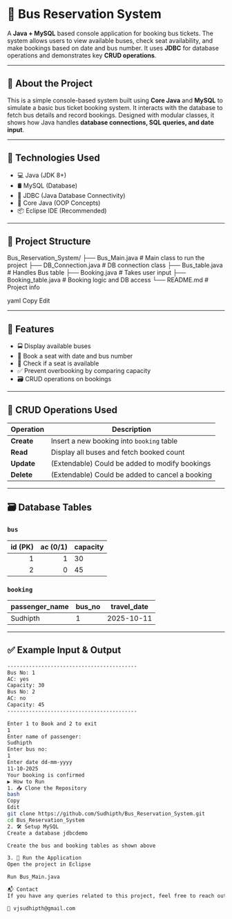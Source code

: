 # 🚌 Bus Reservation System

A **Java + MySQL** based console application for booking bus tickets. The system allows users to view available buses, check seat availability, and make bookings based on date and bus number. It uses **JDBC** for database operations and demonstrates key **CRUD operations**.

---

## 📖 About the Project

This is a simple console-based system built using **Core Java** and **MySQL** to simulate a basic bus ticket booking system. It interacts with the database to fetch bus details and record bookings. Designed with modular classes, it shows how Java handles **database connections, SQL queries, and date input**.

---

## 🔧 Technologies Used

- 💻 Java (JDK 8+)
- 🛢️ MySQL (Database)
- 🔗 JDBC (Java Database Connectivity)
- 🧠 Core Java (OOP Concepts)
- 📦 Eclipse IDE (Recommended)

---

## 📂 Project Structure

Bus_Reservation_System/
├── Bus_Main.java # Main class to run the project
├── DB_Connection.java # DB connection class
├── Bus_table.java # Handles Bus table
├── Booking.java # Takes user input
├── Booking_table.java # Booking logic and DB access
└── README.md # Project info

yaml
Copy
Edit

---

## 📌 Features

- 🚍 Display available buses  
- 👤 Book a seat with date and bus number  
- 📅 Check if a seat is available  
- ✅ Prevent overbooking by comparing capacity  
- 🗃️ CRUD operations on bookings  

---

## 🔄 CRUD Operations Used

| Operation   | Description                                      |
|-------------|--------------------------------------------------|
| **Create**  | Insert a new booking into `booking` table        |
| **Read**    | Display all buses and fetch booked count         |
| **Update**  | (Extendable) Could be added to modify bookings   |
| **Delete**  | (Extendable) Could be added to cancel a booking  |

---

## 🗃️ Database Tables

### `bus`

| id (PK) | ac (0/1) | capacity |
|--------:|---------:|----------|
|   1     |    1     |    30    |
|   2     |    0     |    45    |

### `booking`

| passenger_name | bus_no | travel_date |
|----------------|--------|-------------|
| Sudhipth       |   1    | 2025-10-11  |

---

## ✅ Example Input & Output

```bash
------------------------------------------
Bus No: 1
AC: yes
Capacity: 30
Bus No: 2
AC: no
Capacity: 45
------------------------------------------

Enter 1 to Book and 2 to exit
1
Enter name of passenger: 
Sudhipth
Enter bus no: 
1
Enter date dd-mm-yyyy
11-10-2025
Your booking is confirmed
▶️ How to Run
1. 📥 Clone the Repository
bash
Copy
Edit
git clone https://github.com/Sudhipth/Bus_Reservation_System.git
cd Bus_Reservation_System
2. 🛠️ Setup MySQL
Create a database jdbcdemo

Create the bus and booking tables as shown above

3. 🚀 Run the Application
Open the project in Eclipse

Run Bus_Main.java

📬 Contact
If you have any queries related to this project, feel free to reach out:

📧 vjsudhipth@gmail.com
